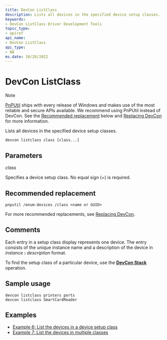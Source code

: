 ```yaml
---
title: DevCon ListClass
description: Lists all devices in the specified device setup classes.
keywords:
- DevCon ListClass Driver Development Tools
topic_type:
- apiref
api_name:
- DevCon ListClass
api_type:
- NA
ms.date: 10/28/2022
---
```


# DevCon ListClass

> [!NOTE]
> [PnPUtil](pnputil.md) ships with every release of Windows and makes use of the most reliable and secure APIs available. We recommend using PnPUtil instead of DevCon. See the [Recommended replacement](#recommended-replacement) below and [Replacing DevCon](devcon-migration.md) for more information.

Lists all devices in the specified device setup classes.

``` console
devcon listclass class [class...]
```

## Parameters

*class*

Specifies a device setup class. No equal sign (=) is required.

## Recommended replacement

``` console
pnputil /enum-devices /class <name or GUID>
```

For more recommended replacements, see [Replacing DevCon](devcon-migration.md).

## Comments

Each entry in a setup class display represents one device. The entry consists of the unique instance name and a description of the device in *instance* **:** *description* format.

To find the setup class of a particular device, use the **[DevCon Stack](devcon-stack.md)** operation.

## Sample usage

``` console
devcon listclass printers ports
devcon listclass SmartCardReader
```

## Examples

- [Example 6: List the devices in a device setup class](devcon-examples.md#example-6-list-the-devices-in-a-device-setup-class)
- [Example 7: List the devices in multiple classes](devcon-examples.md#example-7-list-the-devices-in-multiple-classes)
